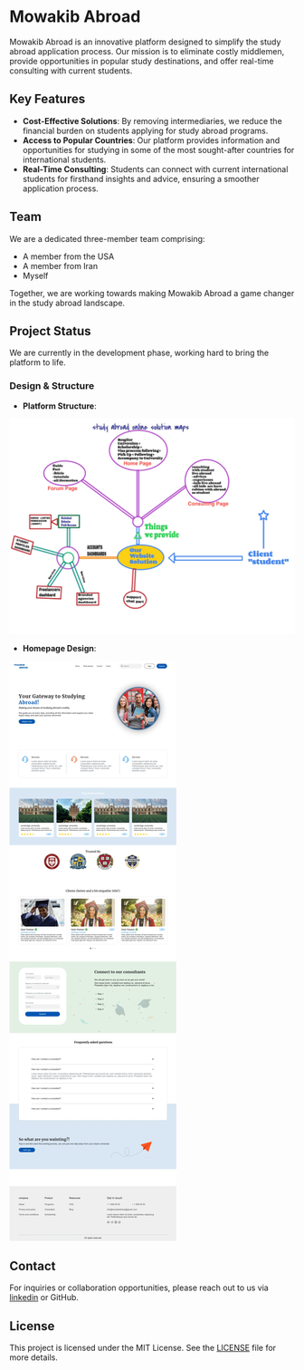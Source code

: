 # Mowakib Abroad

Mowakib Abroad is an innovative platform designed to simplify the study abroad application process. Our mission is to eliminate costly middlemen, provide opportunities in popular study destinations, and offer real-time consulting with current students.

## Key Features

- **Cost-Effective Solutions**: By removing intermediaries, we reduce the financial burden on students applying for study abroad programs.
- **Access to Popular Countries**: Our platform provides information and opportunities for studying in some of the most sought-after countries for international students.
- **Real-Time Consulting**: Students can connect with current international students for firsthand insights and advice, ensuring a smoother application process.

## Team

We are a dedicated three-member team comprising:
- A member from the USA
- A member from Iran
- Myself

Together, we are working towards making Mowakib Abroad a game changer in the study abroad landscape.

## Project Status

We are currently in the development phase, working hard to bring the platform to life. 

### Design & Structure

- **Platform Structure**:
  
<img src="/1720204175703.jpeg" alt="Part02"/>

- **Homepage Design**:
  
<img src="/1721867034466.jpeg" alt="Part01"/>


## Contact

For inquiries or collaboration opportunities, please reach out to us via [linkedin](https://www.linkedin.com/in/el-mahfoud-oulhadj-6717b021b/) or GitHub.

## License

This project is licensed under the MIT License. See the [LICENSE](LICENSE) file for more details.
